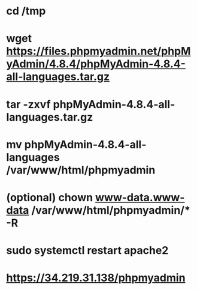 # cd /tmp
# wget https://files.phpmyadmin.net/phpMyAdmin/4.8.4/phpMyAdmin-4.8.4-all-languages.tar.gz
# tar -zxvf  phpMyAdmin-4.8.4-all-languages.tar.gz
# mv phpMyAdmin-4.8.4-all-languages /var/www/html/phpmyadmin
# (optional) chown www-data.www-data /var/www/html/phpmyadmin/* -R
# sudo systemctl restart apache2
# https://34.219.31.138/phpmyadmin